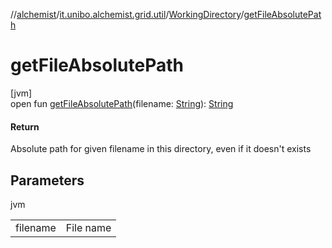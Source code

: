 //[alchemist](../../../index.md)/[it.unibo.alchemist.grid.util](../index.md)/[WorkingDirectory](index.md)/[getFileAbsolutePath](get-file-absolute-path.md)

# getFileAbsolutePath

[jvm]\
open fun [getFileAbsolutePath](get-file-absolute-path.md)(filename: [String](https://docs.oracle.com/javase/8/docs/api/java/lang/String.html)): [String](https://docs.oracle.com/javase/8/docs/api/java/lang/String.html)

#### Return

Absolute path for given filename in this directory, even if it doesn't exists

## Parameters

jvm

| | |
|---|---|
| filename | File name |
